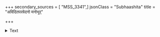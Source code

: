 +++
secondary_sources = [ "MSS_3341",]
jsonClass = "Subhaashita"
title = "अविदितपरवेदनो मनोभूर्"

+++

<details><summary>Text</summary>

अविदितपरवेदनो मनोभूर् ध्रुवमयमेवमनङ्ग एव नित्यम्।  
यदि पुनरभविष्यदस्य चाङ्गं न खलु तदा व्यथयिष्यदन्यदेहम्॥
</details>
